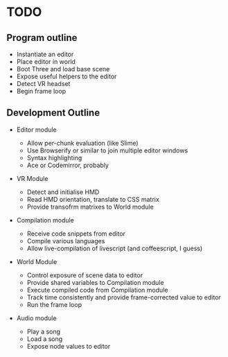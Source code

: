 
# TODO

## Program outline

- Instantiate an editor
- Place editor in world
- Boot Three and load base scene
- Expose useful helpers to the editor
- Detect VR headset
- Begin frame loop


## Development Outline

- Editor module
  - Allow per-chunk evaluation (like Slime)
  - Use Browserify or similar to join multiple editor windows
  - Syntax highlighting
  - Ace or Codemirror, probably

- VR Module
  - Detect and initialise HMD
  - Read HMD orientation, translate to CSS matrix
  - Provide transofrm matrixes to World module

- Compilation module
  - Receive code snippets from editor
  - Compile various languages
  - Allow live-compilation of livescript (and coffeescript, I guess)

- World Module
  - Control exposure of scene data to editor
  - Provide shared variables to Compilation module
  - Execute compiled code from Compilation module
  - Track time consistently and provide frame-corrected value to editor
  - Run the frame loop

- Audio module
  - Play a song
  - Load a song
  - Expose node values to editor

